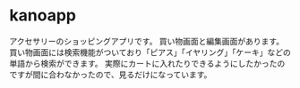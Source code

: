 # kanoapp
アクセサリーのショッピングアプリです。
買い物画面と編集画面があります。
買い物画面には検索機能がついており「ピアス」「イヤリング」「ケーキ」などの単語から検索ができます。
実際にカートに入れたりできるようにしたかったのですが間に合わなかったので、見るだけになっています。
